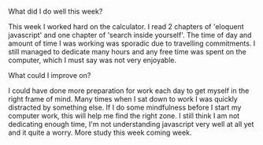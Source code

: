 What did I do well this week?

This week I worked hard on the calculator. I read 2 chapters of 'eloquent javascript' and one chapter of 'search inside yourself'. The time of day and amount of time I was working was sporadic due to travelling commitments. I still managed to dedicate many hours and any free time was spent on the computer, which I must say was not very enjoyable.

What could I improve on?

I could have done more preparation for work each day to get myself in the right frame of mind. Many times when I sat down to work I was quickly distracted by something else. If I do some mindfulness before I start my computer work, this will help me find the right zone. I still think I am not dedicating enough time, I'm not understanding javascript very well at all yet and it quite a worry. More study this week coming week.
